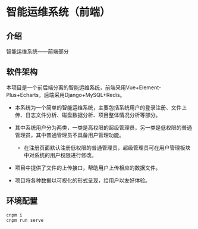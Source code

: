 # 智能运维系统（前端）

## 介绍

智能运维系统——前端部分

## 软件架构

本项目是一个前后端分离的智能运维系统，前端采用Vue+Element-Plus+Echarts，后端采用Django+MySQL+Redis。

* 本系统为一个简单的智能运维系统，主要包括系统用户的登录注册、文件上传、日志文件分析、磁盘数据分析、项目整体情况分析等部分。

* 其中系统用户分为两类，一类是高权限的超级管理员，另一类是低权限的普通管理员，其中普通管理员不具备用户管理功能。

    * 在注册页面默认注册低权限的普通管理员，超级管理员可在用户管理板块中对系统的用户权限进行修改。

* 项目中提供了文件的上传接口，帮助用户上传相应的数据文件。

* 项目将各种数据以可视化的形式呈现，给用户以友好体验。

## 环境配置

```
cnpm i
cnpm run serve
```